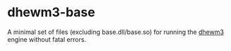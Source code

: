 # dhewm3-base
A minimal set of files (excluding base.dll/base.so) for running the [dhewm3](https://github.com/dhewm/dhewm3) engine without fatal errors.
